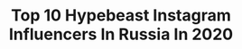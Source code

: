 ---
title: Top 10 Hypebeast Instagram Influencers In Russia In 2020
description: >-
  Find top hypebeast Instagram influencers in Russia in 2020. Most popular hashtags: #hypebeast #streetwear #streetstyle #moscow.
platform: Instagram
profiles:
  - username: "gromov6666"
    fullname: >-
      Lettering Tattoo CLC/VBI Pro
    location: "Russia"
    followers: 119694
    engagement: 550
    commentsToLikes: 0.031594
    avatar: "https://scontent-atl3-1.cdninstagram.com/v/t51.2885-19/s320x320/80631962_2784926931530366_4171800458723065856_n.jpg?_nc_ht=scontent-atl3-1.cdninstagram.com&_nc_ohc=ufqBhA50xfAAX9bRwky&oh=1f6da9888c9606573763bf10266bca5c&oe=5EB9273D"
    verified: false
    hashtags: "#gromov6666, #tattooedgirls, #letteringtattoos, #lettering"
  - username: "katioma"
    fullname: >-
      Oma
    location: "Russia"
    followers: 32596
    engagement: 465
    commentsToLikes: 0.023616
    avatar: "https://scontent-ams4-1.cdninstagram.com/v/t51.2885-19/s320x320/90971199_214722989600365_4208158288891609088_n.jpg?_nc_ht=scontent-ams4-1.cdninstagram.com&_nc_ohc=qpZC5C6Xai4AX8IE2st&oh=ef10c1fb09cceada02d70d5a8685335b&oe=5EBB984D"
    verified: false
    hashtags: "#jordan6travisscott, #womenswear, #dunkoffwhite, #sneakerhead"
  - username: "vilbor"
    fullname: >-
      PAVEL PRITULA
    location: "Russia"
    followers: 26599
    engagement: 444
    commentsToLikes: 0.021846
    avatar: "https://scontent-lht6-1.cdninstagram.com/v/t51.2885-19/s320x320/75448878_469277180668383_2423197797961433088_n.jpg?_nc_ht=scontent-lht6-1.cdninstagram.com&_nc_ohc=N5MBcG1UsBYAX9-c4sz&oh=5878237f5505a39f7b5b7de1a94fa8db&oe=5EB87E47"
    verified: false
    hashtags: "#miralpha, #portraitcentral, #pursuitofportraits, #expofilm"
  - username: "maggigad"
    fullname: >-
      pretty mother fvcker
    location: "Russia"
    followers: 24120
    engagement: 576
    commentsToLikes: 0.018715
    avatar: "https://scontent-ams4-1.cdninstagram.com/v/t51.2885-19/s320x320/12093269_752414758203707_355362345_a.jpg?_nc_ht=scontent-ams4-1.cdninstagram.com&_nc_ohc=SK3t_CJ1IQgAX9bHJlD&oh=2143ab406820f5785780960f5cfc492f&oe=5EB8BEDF"
    verified: false
    hashtags: "#blkvis, #kicksonfire, #swoosh, #lacoste"
  - username: "freiyaaa"
    fullname: >-
      Ася Фотограф/Продюсер Москва
    location: "Russia"
    followers: 14432
    engagement: 64
    commentsToLikes: 0.222362
    avatar: "https://scontent-lhr8-1.cdninstagram.com/v/t51.2885-19/s320x320/90877476_535474000442853_3663921958950535168_n.jpg?_nc_ht=scontent-lhr8-1.cdninstagram.com&_nc_ohc=YC-uYVsZDXYAX8XoMkw&oh=85de05fd39b8a9e259bf4b006fdb0d3f&oe=5EBAE1E6"
    verified: false
    hashtags: "#freiyaaaphoto, #letoile, #giftreview, #siammsiammbasic"
  - username: "borsch"
    fullname: >-
      Yura Borschev
    location: "Russia"
    followers: 69061
    engagement: 1283
    commentsToLikes: 0.058868
    avatar: "https://scontent-lhr8-1.cdninstagram.com/v/t51.2885-19/s320x320/18443249_472828703108951_1041422963896745984_a.jpg?_nc_ht=scontent-lhr8-1.cdninstagram.com&_nc_ohc=TKiGpP5H3YcAX_RBELj&oh=1a8ac7e38e8594f92933347c3de0e1bf&oe=5EB888E5"
    verified: false
    hashtags: "#miralpha, #hypecourts, #esquire, #norge"
  - username: "jekatarinaa"
    fullname: >-
      𝒦𝒶𝓉 🦋
    location: "Russia"
    followers: 31740
    engagement: 149
    commentsToLikes: 0.025878
    avatar: "https://scontent-lhr8-1.cdninstagram.com/v/t51.2885-19/s320x320/90026623_489532351728879_1948794101495234560_n.jpg?_nc_ht=scontent-lhr8-1.cdninstagram.com&_nc_ohc=ZE2Gw57Wc-gAX-JIOHQ&oh=499fd0ae2a0e4c1e2e870182b14087c2&oe=5EBB591D"
    verified: false
    hashtags: "#loungeunderwear, #travisscott, #complex, #shein"
  - username: "oksanalav"
    fullname: >-
      Oksana Lavrova • Visual Artist
    location: "Russia"
    followers: 6733
    engagement: 942
    commentsToLikes: 0.006904
    avatar: "https://scontent-ams4-1.cdninstagram.com/v/t51.2885-19/s320x320/67479515_715902242190055_2878833140179140608_n.jpg?_nc_ht=scontent-ams4-1.cdninstagram.com&_nc_ohc=PEHm9kU-b-wAX-RHaUj&oh=ab02944948e584ff2321d4228bd9d405&oe=5EB73897"
    verified: false
    hashtags: "#v93oo, #chupachupsbeauty, #hypebeast, #makeupbyme"
  - username: "olyasok"
    fullname: >-
      
    location: "Russia"
    followers: 13576
    engagement: 1329
    commentsToLikes: 0.023889
    avatar: "https://scontent-ams4-1.cdninstagram.com/v/t51.2885-19/s320x320/67365734_407373946801083_100414729062711296_n.jpg?_nc_ht=scontent-ams4-1.cdninstagram.com&_nc_ohc=ooRxfgILFcUAX-nLVcG&oh=3e751742cd5720e3d9c708f2b843ebd7&oe=5EAC6C32"
    verified: false
    hashtags: "#family, #nikesbornothing, #streetstyle, #jordan1royal"
  - username: "ralehin"
    fullname: >-
      ROMAN RALEHIN
    location: "Russia"
    followers: 70927
    engagement: 93
    commentsToLikes: 0.085343
    avatar: "https://scontent-ams4-1.cdninstagram.com/v/t51.2885-19/s320x320/92406827_245392363177206_1164192675612590080_n.jpg?_nc_ht=scontent-ams4-1.cdninstagram.com&_nc_ohc=hmznCTp7ILwAX8fte_G&oh=9aecb87eb324926166952d3fcfb598d5&oe=5EB86827"
    verified: false
    hashtags: "#art, #karantin, #hypebeast, #love"
---